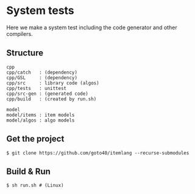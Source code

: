# System tests

Here we make a system test including the code generator and other compilers.

## Structure

    cpp
    cpp/catch   : (dependency)
    cpp/GSL     : (dependency)
    cpp/src     : library code (algos)
    cpp/tests   : unittest
    cpp/src-gen : (generated code)
    cpp/build   : (created by run.sh)

    model
    model/items : item models
    model/algos : algo models


## Get the project

    $ git clone https://github.com/goto40/itemlang --recurse-submodules 


## Build & Run

    $ sh run.sh # (Linux)

